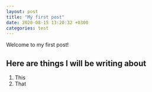 ```yaml
---
layout: post
title: "My first post"
date: 2020-08-15 13:20:32 +0300
categories: test
---
```


Welcome to my first post!

## Here are things I will be writing about

1. This
2. That
